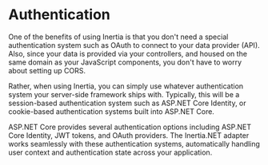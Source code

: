 # Authentication

One of the benefits of using Inertia is that you don't need a special authentication system such as OAuth to connect to your data provider (API). Also, since your data is provided via your controllers, and housed on the same domain as your JavaScript components, you don't have to worry about setting up CORS.

Rather, when using Inertia, you can simply use whatever authentication system your server-side framework ships with. Typically, this will be a session-based authentication system such as ASP.NET Core Identity, or cookie-based authentication systems built into ASP.NET Core.

ASP.NET Core provides several authentication options including ASP.NET Core Identity, JWT tokens, and OAuth providers. The Inertia.NET adapter works seamlessly with these authentication systems, automatically handling user context and authentication state across your application.